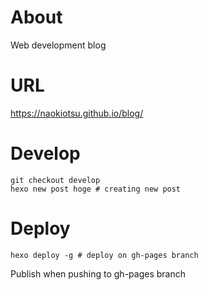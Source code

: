 # About

Web development blog

# URL

https://naokiotsu.github.io/blog/

# Develop

```
git checkout develop
hexo new post hoge # creating new post
```

# Deploy

```
hexo deploy -g # deploy on gh-pages branch
```

Publish when pushing to gh-pages branch